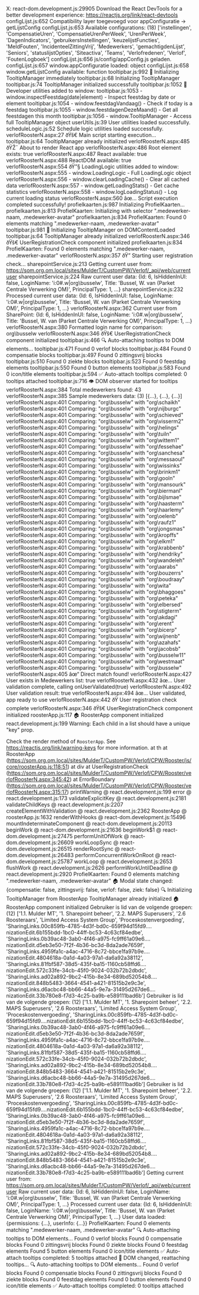 X: react-dom.development.js:29905 Download the React DevTools for a better development experience: https://reactjs.org/link/react-devtools
configLijst.js:652 Compatibility layer toegevoegd voor appConfiguratie -> getLijstConfig
configLijst.js:653 Available configurations: (18) ['instellingen', 'CompensatieUren', 'CompensatieUrenPerWeek', 'UrenPerWeek', 'DagenIndicators', 'gebruikersInstellingen', 'keuzelijstFuncties', 'MeldFouten', 'IncidenteelZittingVrij', 'Medewerkers', 'gemachtigdenLijst', 'Seniors', 'statuslijstOpties', 'Siteactiva', 'Teams', 'Verlofredenen', 'Verlof', 'FoutenLogboek']
configLijst.js:656 js/config/appConfig.js geladen.
configLijst.js:657 window.appConfiguratie loaded: object
configLijst.js:658 window.getLijstConfig available: function
tooltipbar.js:992 🚀 Initializing TooltipManager immediately
tooltipbar.js:68 Initializing TooltipManager
tooltipbar.js:74 TooltipManager initialized successfully
tooltipbar.js:1052 🔧 Developer utilities added to window:
tooltipbar.js:1053    - window.inspectFeestdag(date|element) - Inspect feestdag by date or element
tooltipbar.js:1054    - window.feestdagVandaag() - Check if today is a feestdag
tooltipbar.js:1055    - window.feestdagenDezeMaand() - Get all feestdagen this month
tooltipbar.js:1056    - window.TooltipManager - Access full TooltipManager object
userUtils.js:39 User utilities loaded successfully.
scheduleLogic.js:52 Schedule logic utilities loaded successfully.
verlofRoosterN.aspx:27 ðŸš€ Main script starting execution...
tooltipbar.js:64 TooltipManager already initialized
verlofRoosterN.aspx:485 ðŸŽ¯ About to render React app
verlofRoosterN.aspx:486 Root element exists: true
verlofRoosterN.aspx:487 React available: true
verlofRoosterN.aspx:488 ReactDOM available: true
verlofRoosterN.aspx:554 ðŸ”§ LoadingLogic utilities added to window:
verlofRoosterN.aspx:555    - window.LoadingLogic - Full LoadingLogic object
verlofRoosterN.aspx:556    - window.clearLoadingCache() - Clear all cached data
verlofRoosterN.aspx:557    - window.getLoadingStats() - Get cache statistics
verlofRoosterN.aspx:558    - window.logLoadingStatus() - Log current loading status
verlofRoosterN.aspx:560 âœ… Script execution completed successfully!
profielkaarten.js:987 Initializing ProfielKaarten...
profielkaarten.js:813 ProfielKaarten: Initializing with selector ".medewerker-naam, .medewerker-avatar"
profielkaarten.js:834 ProfielKaarten: Found 0 elements matching ".medewerker-naam, .medewerker-avatar"
tooltipbar.js:981 🚀 Initializing TooltipManager on DOMContentLoaded
tooltipbar.js:64 TooltipManager already initialized
verlofRoosterN.aspx:346 ðŸš€ UserRegistrationCheck component initialized
profielkaarten.js:834 ProfielKaarten: Found 0 elements matching ".medewerker-naam, .medewerker-avatar"
verlofRoosterN.aspx:357 ðŸ” Starting user registration check...
sharepointService.js:213 Getting current user from: https://som.org.om.local/sites/MulderT/CustomPW/Verlof/_api/web/currentuser
sharepointService.js:224 Raw current user data: {Id: 6, IsHiddenInUI: false, LoginName: 'i:0#.w|org\\busselw', Title: 'Bussel, W. van (Parket Centrale Verwerking OM)', PrincipalType: 1, …}
sharepointService.js:232 Processed current user data: {Id: 6, IsHiddenInUI: false, LoginName: 'i:0#.w|org\\busselw', Title: 'Bussel, W. van (Parket Centrale Verwerking OM)', PrincipalType: 1, …}
verlofRoosterN.aspx:362 Current user from SharePoint: {Id: 6, IsHiddenInUI: false, LoginName: 'i:0#.w|org\\busselw', Title: 'Bussel, W. van (Parket Centrale Verwerking OM)', PrincipalType: 1, …}
verlofRoosterN.aspx:380 Formatted login name for comparison: org\busselw
verlofRoosterN.aspx:346 ðŸš€ UserRegistrationCheck component initialized
tooltipbar.js:466 🔍 Auto-attaching tooltips to DOM elements...
tooltipbar.js:471 Found 0 verlof blocks
tooltipbar.js:484 Found 0 compensatie blocks
tooltipbar.js:497 Found 0 zittingsvrij blocks
tooltipbar.js:510 Found 0 ziekte blocks
tooltipbar.js:523 Found 0 feestdag elements
tooltipbar.js:550 Found 0 button elements
tooltipbar.js:583 Found 0 icon/title elements
tooltipbar.js:594 ✅ Auto-attach tooltips completed: 0 tooltips attached
tooltipbar.js:716 👁️ DOM observer started for tooltips
verlofRoosterN.aspx:384 Total medewerkers found: 43
verlofRoosterN.aspx:385 Sample medewerkers data: (3) [{…}, {…}, {…}]
verlofRoosterN.aspx:401 Comparing: "org\busselw" with "org\schaikh"
verlofRoosterN.aspx:401 Comparing: "org\busselw" with "org\nijburgc"
verlofRoosterN.aspx:401 Comparing: "org\busselw" with "org\schieved"
verlofRoosterN.aspx:401 Comparing: "org\busselw" with "org\visserm2"
verlofRoosterN.aspx:401 Comparing: "org\busselw" with "org\helings"
verlofRoosterN.aspx:401 Comparing: "org\busselw" with "org\tuiln"
verlofRoosterN.aspx:401 Comparing: "org\busselw" with "org\wittem1"
verlofRoosterN.aspx:401 Comparing: "org\busselw" with "org\fessehae"
verlofRoosterN.aspx:401 Comparing: "org\busselw" with "org\sanchesa"
verlofRoosterN.aspx:401 Comparing: "org\busselw" with "org\messaoul"
verlofRoosterN.aspx:401 Comparing: "org\busselw" with "org\wissinks"
verlofRoosterN.aspx:401 Comparing: "org\busselw" with "org\brinkm1"
verlofRoosterN.aspx:401 Comparing: "org\busselw" with "org\gooln"
verlofRoosterN.aspx:401 Comparing: "org\busselw" with "org\mansourk"
verlofRoosterN.aspx:401 Comparing: "org\busselw" with "org\biermanl"
verlofRoosterN.aspx:401 Comparing: "org\busselw" with "org\bijlsmae"
verlofRoosterN.aspx:401 Comparing: "org\busselw" with "org\haasterm"
verlofRoosterN.aspx:401 Comparing: "org\busselw" with "org\haarlemy"
verlofRoosterN.aspx:401 Comparing: "org\busselw" with "org\oelenb"
verlofRoosterN.aspx:401 Comparing: "org\busselw" with "org\raufz1"
verlofRoosterN.aspx:401 Comparing: "org\busselw" with "org\jongsmas"
verlofRoosterN.aspx:401 Comparing: "org\busselw" with "org\kropffs"
verlofRoosterN.aspx:401 Comparing: "org\busselw" with "org\elkm1"
verlofRoosterN.aspx:401 Comparing: "org\busselw" with "org\krabbenb"
verlofRoosterN.aspx:401 Comparing: "org\busselw" with "org\hendriky"
verlofRoosterN.aspx:401 Comparing: "org\busselw" with "org\wandeleh"
verlofRoosterN.aspx:401 Comparing: "org\busselw" with "org\aarabs"
verlofRoosterN.aspx:401 Comparing: "org\busselw" with "org\bouzerrs"
verlofRoosterN.aspx:401 Comparing: "org\busselw" with "org\boudraay"
verlofRoosterN.aspx:401 Comparing: "org\busselw" with "org\wita"
verlofRoosterN.aspx:401 Comparing: "org\busselw" with "org\bhaggoes"
verlofRoosterN.aspx:401 Comparing: "org\busselw" with "org\peteka"
verlofRoosterN.aspx:401 Comparing: "org\busselw" with "org\elbersed"
verlofRoosterN.aspx:401 Comparing: "org\busselw" with "org\stigterm"
verlofRoosterN.aspx:401 Comparing: "org\busselw" with "org\akdagi"
verlofRoosterN.aspx:401 Comparing: "org\busselw" with "org\erent"
verlofRoosterN.aspx:401 Comparing: "org\busselw" with "org\bicerp"
verlofRoosterN.aspx:401 Comparing: "org\busselw" with "org\wijnenb"
verlofRoosterN.aspx:401 Comparing: "org\busselw" with "org\azahafs"
verlofRoosterN.aspx:401 Comparing: "org\busselw" with "org\jacobsb"
verlofRoosterN.aspx:401 Comparing: "org\busselw" with "org\busselw11"
verlofRoosterN.aspx:401 Comparing: "org\busselw" with "org\westmaat"
verlofRoosterN.aspx:401 Comparing: "org\busselw" with "org\busselw"
verlofRoosterN.aspx:405 âœ“ Direct match found!
verlofRoosterN.aspx:427 User exists in Medewerkers list: true
verlofRoosterN.aspx:432 âœ… User validation complete, calling onUserValidated(true)
verlofRoosterN.aspx:492 User validation result: true
verlofRoosterN.aspx:494 âœ… User validated, app ready to use
verlofRoosterN.aspx:442 ðŸ User registration check complete
verlofRoosterN.aspx:346 ðŸš€ UserRegistrationCheck component initialized
roosterApp.js:117 🏠 RoosterApp component initialized
react.development.js:199  Warning: Each child in a list should have a unique "key" prop.

Check the render method of `RoosterApp`. See https://reactjs.org/link/warning-keys for more information.
    at th
    at RoosterApp (https://som.org.om.local/sites/MulderT/CustomPW/Verlof/CPW/Rooster/js/core/roosterApp.js:118:51)
    at div
    at UserRegistrationCheck (https://som.org.om.local/sites/MulderT/CustomPW/Verlof/CPW/Rooster/verlofRoosterN.aspx:345:42)
    at ErrorBoundary (https://som.org.om.local/sites/MulderT/CustomPW/Verlof/CPW/Rooster/verlofRoosterN.aspx:315:17)
printWarning @ react.development.js:199
error @ react.development.js:173
validateExplicitKey @ react.development.js:2181
validateChildKeys @ react.development.js:2207
createElementWithValidation @ react.development.js:2362
RoosterApp @ roosterApp.js:1632
renderWithHooks @ react-dom.development.js:15496
mountIndeterminateComponent @ react-dom.development.js:20113
beginWork @ react-dom.development.js:21636
beginWork$1 @ react-dom.development.js:27475
performUnitOfWork @ react-dom.development.js:26609
workLoopSync @ react-dom.development.js:26515
renderRootSync @ react-dom.development.js:26483
performConcurrentWorkOnRoot @ react-dom.development.js:25787
workLoop @ react.development.js:2653
flushWork @ react.development.js:2626
performWorkUntilDeadline @ react.development.js:2920
 ProfielKaarten: Found 0 elements matching ".medewerker-naam, .medewerker-avatar"
 🏠 Modal state changed: {compensatie: false, zittingsvrij: false, verlof: false, ziek: false}
 🔍 Initializing TooltipManager from RoosterApp
 TooltipManager already initialized
 🏠 RoosterApp component initialized
 Gebruiker is lid van de volgende groepen: (12) ['1.1. Mulder MT', '1. Sharepoint beheer', '2.2. MAPS Superusers', '2.6 Roosteraars', 'Limited Access System Group', 'Proceskostenvergoeding', 'SharingLinks.00c859fb-4785-4d3f-bd0c-659f94d15fd9.…nizationEdit.6b155bdd-1bc0-44ff-bc53-4c63cf84edbe', 'SharingLinks.0b39ac48-3ab0-4f46-a975-fc9ff61a09e6.…nizationEdit.d5eb3e50-7f2f-4b36-bc3d-8da2ade7659f', 'SharingLinks.4959fa1c-a4ac-4716-8c72-bbce1fa97b9e.…nizationEdit.4804618a-0a1d-4a03-97a1-da6a92a38112', 'SharingLinks.81fbf587-38d5-435f-ba15-1160cb58ffd6.…nizationEdit.572c33fe-34cb-45f0-9024-032b72b2dbdc', 'SharingLinks.ad02a892-9bc2-415b-8e34-689bd52054b8.…nizationEdit.848b5483-3664-4541-a421-81515b2e9c3e', 'SharingLinks.d6acbc48-bb66-44a5-9e7a-31495d267de6.…nizationEdit.33b780e8-f7d3-4c25-ba9b-e589111bad6b']
 Gebruiker is lid van de volgende groepen: (12) ['1.1. Mulder MT', '1. Sharepoint beheer', '2.2. MAPS Superusers', '2.6 Roosteraars', 'Limited Access System Group', 'Proceskostenvergoeding', 'SharingLinks.00c859fb-4785-4d3f-bd0c-659f94d15fd9.…nizationEdit.6b155bdd-1bc0-44ff-bc53-4c63cf84edbe', 'SharingLinks.0b39ac48-3ab0-4f46-a975-fc9ff61a09e6.…nizationEdit.d5eb3e50-7f2f-4b36-bc3d-8da2ade7659f', 'SharingLinks.4959fa1c-a4ac-4716-8c72-bbce1fa97b9e.…nizationEdit.4804618a-0a1d-4a03-97a1-da6a92a38112', 'SharingLinks.81fbf587-38d5-435f-ba15-1160cb58ffd6.…nizationEdit.572c33fe-34cb-45f0-9024-032b72b2dbdc', 'SharingLinks.ad02a892-9bc2-415b-8e34-689bd52054b8.…nizationEdit.848b5483-3664-4541-a421-81515b2e9c3e', 'SharingLinks.d6acbc48-bb66-44a5-9e7a-31495d267de6.…nizationEdit.33b780e8-f7d3-4c25-ba9b-e589111bad6b']
 Gebruiker is lid van de volgende groepen: (12) ['1.1. Mulder MT', '1. Sharepoint beheer', '2.2. MAPS Superusers', '2.6 Roosteraars', 'Limited Access System Group', 'Proceskostenvergoeding', 'SharingLinks.00c859fb-4785-4d3f-bd0c-659f94d15fd9.…nizationEdit.6b155bdd-1bc0-44ff-bc53-4c63cf84edbe', 'SharingLinks.0b39ac48-3ab0-4f46-a975-fc9ff61a09e6.…nizationEdit.d5eb3e50-7f2f-4b36-bc3d-8da2ade7659f', 'SharingLinks.4959fa1c-a4ac-4716-8c72-bbce1fa97b9e.…nizationEdit.4804618a-0a1d-4a03-97a1-da6a92a38112', 'SharingLinks.81fbf587-38d5-435f-ba15-1160cb58ffd6.…nizationEdit.572c33fe-34cb-45f0-9024-032b72b2dbdc', 'SharingLinks.ad02a892-9bc2-415b-8e34-689bd52054b8.…nizationEdit.848b5483-3664-4541-a421-81515b2e9c3e', 'SharingLinks.d6acbc48-bb66-44a5-9e7a-31495d267de6.…nizationEdit.33b780e8-f7d3-4c25-ba9b-e589111bad6b']
 Getting current user from: https://som.org.om.local/sites/MulderT/CustomPW/Verlof/_api/web/currentuser
 Raw current user data: {Id: 6, IsHiddenInUI: false, LoginName: 'i:0#.w|org\\busselw', Title: 'Bussel, W. van (Parket Centrale Verwerking OM)', PrincipalType: 1, …}
 Processed current user data: {Id: 6, IsHiddenInUI: false, LoginName: 'i:0#.w|org\\busselw', Title: 'Bussel, W. van (Parket Centrale Verwerking OM)', PrincipalType: 1, …}
 User data loaded: {permissions: {…}, userInfo: {…}}
 ProfielKaarten: Found 0 elements matching ".medewerker-naam, .medewerker-avatar"
 🔍 Auto-attaching tooltips to DOM elements...
 Found 0 verlof blocks
 Found 0 compensatie blocks
 Found 0 zittingsvrij blocks
 Found 0 ziekte blocks
 Found 0 feestdag elements
 Found 5 button elements
 Found 0 icon/title elements
 ✅ Auto-attach tooltips completed: 5 tooltips attached
 🔄 DOM changed, reattaching tooltips...
 🔍 Auto-attaching tooltips to DOM elements...
 Found 0 verlof blocks
 Found 0 compensatie blocks
 Found 0 zittingsvrij blocks
 Found 0 ziekte blocks
 Found 0 feestdag elements
 Found 0 button elements
 Found 0 icon/title elements
 ✅ Auto-attach tooltips completed: 0 tooltips attached
